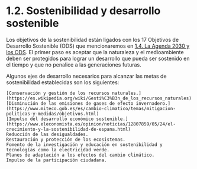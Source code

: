 # 1.2. Sostenibilidad y desarrollo sostenible

Los objetivos de la sostenibilidad están ligados con los 17 Objetivos de Desarrollo Sostenible (ODS) que mencionaremos en [1.4. La Agenda 2030 y los ODS](AGENDA2030.md).
El primer paso es aceptar que la naturaleza y el medioambiente deben ser protegidos para lograr un desarrollo que pueda ser sostenido en el tiempo y que no penalice a las generaciones futuras.

Algunos ejes de desarrollo necesarios para alcanzar las metas de sostenibilidad establecidas son los siguientes:

    [Conservación y gestión de los recursos naturales.](https://es.wikipedia.org/wiki/Gesti%C3%B3n_de_los_recursos_naturales)
    [Disminución de las emisiones de gases de efecto invernadero.](https://www.miteco.gob.es/es/cambio-climatico/temas/mitigacion-politicas-y-medidas/objetivos.html)
    [Impulso del desarrollo económico sostenible.](https://www.eleconomista.es/opinion/noticias/12807859/05/24/el-crecimiento-y-la-sostenibilidad-de-espana.html)
    Reducción de las desigualdades.
    Restauración y protección de los ecosistemas.
    Fomento de la investigación y educación en sostenibilidad y tecnologías como la electricidad verde.
    Planes de adaptación a los efectos del cambio climático.
    Impulso de la participación ciudadana.
